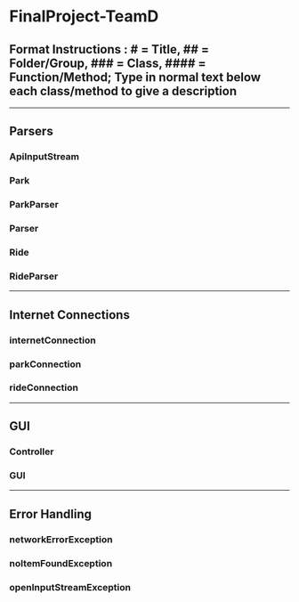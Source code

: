 # FinalProject-TeamD

## Format Instructions : # = Title, ## = Folder/Group, ### = Class, #### = Function/Method; Type in normal text below each class/method to give a description

----------------------------------------------------------------------------

## Parsers

### ApiInputStream

### Park

### ParkParser

### Parser

### Ride

### RideParser

----------------------------------------------------------------------------

## Internet Connections

### internetConnection

### parkConnection

### rideConnection

----------------------------------------------------------------------------

## GUI

### Controller

### GUI

----------------------------------------------------------------------------

## Error Handling

### networkErrorException

### noItemFoundException

### openInputStreamException
